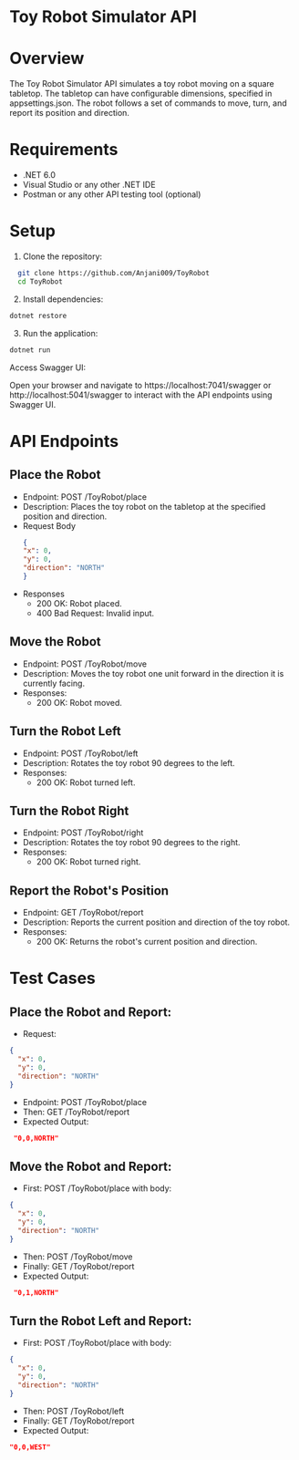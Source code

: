 # Toy Robot Simulator API
# Overview
The Toy Robot Simulator API simulates a toy robot moving on a square tabletop. The tabletop can have configurable dimensions, specified in appsettings.json. The robot follows a set of commands to move, turn, and report its position and direction.

# Requirements
- .NET 6.0
- Visual Studio or any other .NET IDE
- Postman or any other API testing tool (optional)

# Setup
1. Clone the repository:

```bash
  git clone https://github.com/Anjani009/ToyRobot
  cd ToyRobot
```

2. Install dependencies:

```bash
dotnet restore
```

3. Run the application:
```bash
dotnet run
```
Access Swagger UI:

Open your browser and navigate to https://localhost:7041/swagger or http://localhost:5041/swagger to interact with the API endpoints using Swagger UI.

# API Endpoints
## Place the Robot
- Endpoint: POST /ToyRobot/place
- Description: Places the toy robot on the tabletop at the specified position and direction.
- Request Body
  ```json
  {
  "x": 0,
  "y": 0,
  "direction": "NORTH"
  }
  ```
- Responses
  - 200 OK: Robot placed.
  - 400 Bad Request: Invalid input.

## Move the Robot
- Endpoint: POST /ToyRobot/move
- Description: Moves the toy robot one unit forward in the direction it is currently facing.
- Responses:
  - 200 OK: Robot moved.


## Turn the Robot Left
- Endpoint: POST /ToyRobot/left
- Description: Rotates the toy robot 90 degrees to the left.
- Responses:
  - 200 OK: Robot turned left.

## Turn the Robot Right
- Endpoint: POST /ToyRobot/right
- Description: Rotates the toy robot 90 degrees to the right.
- Responses:
  - 200 OK: Robot turned right.

## Report the Robot's Position
- Endpoint: GET /ToyRobot/report
- Description: Reports the current position and direction of the toy robot.
- Responses:
  - 200 OK: Returns the robot's current position and direction.

# Test Cases
## Place the Robot and Report:

- Request:
```json
{
  "x": 0,
  "y": 0,
  "direction": "NORTH"
}
```
- Endpoint: POST /ToyRobot/place
- Then: GET /ToyRobot/report
- Expected Output:
```json
 "0,0,NORTH"
```
## Move the Robot and Report:

- First: POST /ToyRobot/place with body:
```json
{
  "x": 0,
  "y": 0,
  "direction": "NORTH"
}
```
- Then: POST /ToyRobot/move
- Finally: GET /ToyRobot/report
- Expected Output:
```json
 "0,1,NORTH"
```
## Turn the Robot Left and Report:

- First: POST /ToyRobot/place with body:
```json
{
  "x": 0,
  "y": 0,
  "direction": "NORTH"
}
```
- Then: POST /ToyRobot/left
- Finally: GET /ToyRobot/report
- Expected Output:
```json
"0,0,WEST"
```
